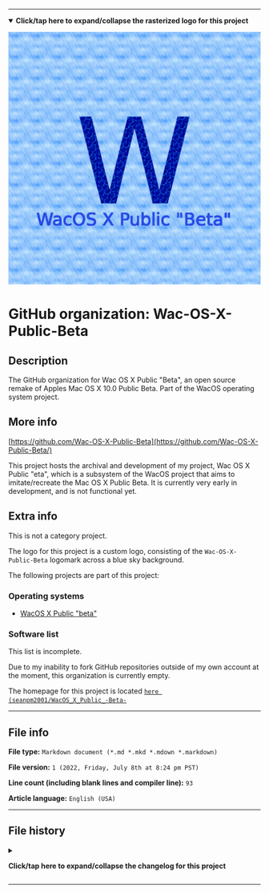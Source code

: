 
***

<!--
<details><summary><b lang="en">Click/tap here to expand/collapse the vectorized logo for this project</b></summary>

![WichCraft_Icon_1024px.svg failed to load. The file may be missing or corrupt. Check the file path for errors first.](/AdditionalInfo/2/Wac-OS-X-Public-Beta/WichCraft_Icon_1024px.svg)

</details>
!-->

<details open><summary><b lang="en">Click/tap here to expand/collapse the rasterized logo for this project</b></summary>

![WacOSX_PublicBeta_1280pxIcon_V1_HighCompression.png failed to load. The file may be missing or corrupt. Check the file path for errors first.](/AdditionalInfo/2/Wac-OS-X-Public-Beta/WacOSX_PublicBeta_1280pxIcon_V1_HighCompression.png)

</details>

# GitHub organization: Wac-OS-X-Public-Beta

## Description

The GitHub organization for Wac OS X Public "Beta", an open source remake of Apples Mac OS X 10.0 Public Beta. Part of the WacOS operating system project.

## More info

[https://github.com/Wac-OS-X-Public-Beta](https://github.com/Wac-OS-X-Public-Beta/)

This project hosts the archival and development of my project, Wac OS X Public "eta", which is a subsystem of the WacOS project that aims to imitate/recreate the Mac OS X Public Beta. It is currently very early in development, and is not functional yet.

## Extra info

This is not a category project.

The logo for this project is a custom logo, consisting of the `Wac-OS-X-Public-Beta` logomark across a blue sky background.

The following projects are part of this project:

### Operating systems

- [WacOS X Public "beta"](https://github.com/seanpm2001/WacOS_X_Public_-Beta-/)

### Software list

This list is incomplete.

Due to my inability to fork GitHub repositories outside of my own account at the moment, this organization is currently empty.

The homepage for this project is located [`here (seanpm2001/WacOS_X_Public_-Beta-`](https://github.com/seanpm2001/WacOS_X_Public_-Beta-/)

<!--
There is no current home repository for this project.
!-->

***

## File info

**File type:** `Markdown document (*.md *.mkd *.mdown *.markdown)`

**File version:** `1 (2022, Friday, July 8th at 8:24 pm PST)`

**Line count (including blank lines and compiler line):** `93`

**Article language:** `English (USA)`

***

## File history

<details><summary><p lang="en"><b>Click/tap here to expand/collapse the changelog for this project</b></p></summary>

<details><summary><p lang="en"><b>Version 1 (2022, Friday, July 8th at 8:24 pm PST)</b></p></summary>

**This version was made by:** [`@seanpm2001`](https://github.com/seanpm2001/)

> Changes:

- [x] Started the file
- [x] Referenced the organization icon (raster)
<!--  - [x] Referenced the organization icon (vector) !-->
- [x] Added the organization description
- [x] Added the `more info` section
- [x] Added the `extra info` section
- [x] Added the `file info` section
- [x] Added the `file history` section
- [ ] No other changes in version 1

</details>

</details>

***
